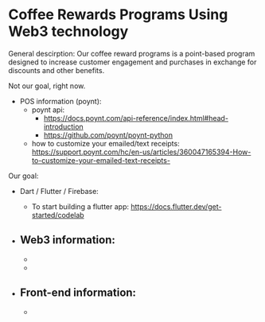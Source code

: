 # Coffee Rewards Programs Using Web3 technology

General descirption: Our coffee reward programs is a point-based program designed to increase customer engagement and purchases in exchange for discounts and other benefits.

Not our goal, right now. 
- POS information (poynt):
    - poynt api: 
        - https://docs.poynt.com/api-reference/index.html#head-introduction
        - https://github.com/poynt/poynt-python
    - how to customize your emailed/text receipts: https://support.poynt.com/hc/en-us/articles/360047165394-How-to-customize-your-emailed-text-receipts-

Our goal:
- Dart / Flutter / Firebase:
    - To start building a flutter app: https://docs.flutter.dev/get-started/codelab
    
 - Web3 information:
    - 
    - 
    - 
   
 - Front-end information:
    - 
    - 
    
